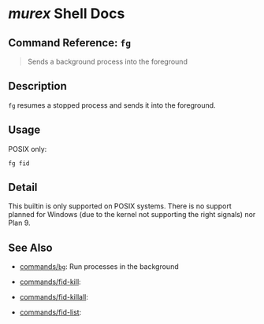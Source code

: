# _murex_ Shell Docs

## Command Reference: `fg`

> Sends a background process into the foreground

## Description

`fg` resumes a stopped process and sends it into the foreground.

## Usage

POSIX only:

    fg fid

## Detail

This builtin is only supported on POSIX systems. There is no support planned
for Windows (due to the kernel not supporting the right signals) nor Plan 9.

## See Also

* [commands/`bg`](../commands/bg.md):
  Run processes in the background
* [commands/fid-kill](../commands/fid-kill.md):
  
* [commands/fid-killall](../commands/fid-killall.md):
  
* [commands/fid-list](../commands/fid-list.md):
  